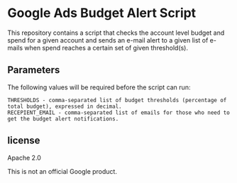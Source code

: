# Google Ads Budget Alert Script

This repository contains a script that checks the account level budget and spend
for a given account and sends an e-mail alert to a given list of e-mails when
spend reaches a certain set of given threshold(s).

## Parameters

The following values will be required before the script can run: 

    THRESHOLDS - comma-separated list of budget thresholds (percentage of total budget), expressed in decimal.
    RECEPIENT_EMAIL - comma-separated list of emails for those who need to get the budget alert notifications.

## license

Apache 2.0

This is not an official Google product.
